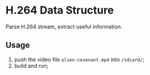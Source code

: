 # H.264 Data Structure

Parse H.264 stream, extract useful information.

## Usage

1. push the video file `alien-covenant.mp4` into `/sdcard/`;
1. build and run;
